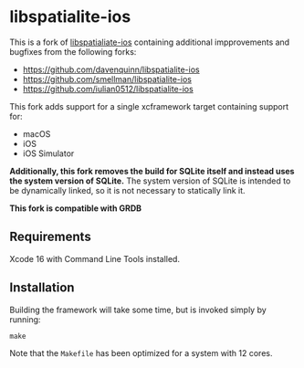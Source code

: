 libspatialite-ios
=================

This is a fork of [libspatialiate-ios](https://github.com/gstf/libspatialite-ios) containing
additional impprovements and bugfixes from the following forks:

 * https://github.com/davenquinn/libspatialite-ios
 * https://github.com/smellman/libspatialite-ios
 * https://github.com/iulian0512/libspatialite-ios

This fork adds support for a single xcframework target containing support for:
 * macOS
 * iOS
 * iOS Simulator

**Additionally, this fork removes the build for SQLite itself and instead uses
the system version of SQLite.** The system version of SQLite is intended to be
dynamically linked, so it is not necessary to statically link it.

**This fork is compatible with GRDB**

Requirements
------------
Xcode 16 with Command Line Tools installed.

Installation
------------
Building the framework will take some time, but is invoked simply by running:
```
make
```

Note that the `Makefile` has been optimized for a system with 12 cores.
